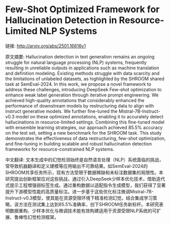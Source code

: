 # Few-Shot Optimized Framework for Hallucination Detection in Resource-Limited NLP Systems

链接: http://arxiv.org/abs/2501.16616v1

原文摘要:
Hallucination detection in text generation remains an ongoing struggle for
natural language processing (NLP) systems, frequently resulting in unreliable
outputs in applications such as machine translation and definition modeling.
Existing methods struggle with data scarcity and the limitations of unlabeled
datasets, as highlighted by the SHROOM shared task at SemEval-2024. In this
work, we propose a novel framework to address these challenges, introducing
DeepSeek Few-shot optimization to enhance weak label generation through
iterative prompt engineering. We achieved high-quality annotations that
considerably enhanced the performance of downstream models by restructuring
data to align with instruct generative models. We further fine-tuned the
Mistral-7B-Instruct-v0.3 model on these optimized annotations, enabling it to
accurately detect hallucinations in resource-limited settings. Combining this
fine-tuned model with ensemble learning strategies, our approach achieved 85.5%
accuracy on the test set, setting a new benchmark for the SHROOM task. This
study demonstrates the effectiveness of data restructuring, few-shot
optimization, and fine-tuning in building scalable and robust hallucination
detection frameworks for resource-constrained NLP systems.

中文翻译:
文本生成中的幻觉检测始终是自然语言处理（NLP）系统面临的挑战，常导致机器翻译和定义建模等应用输出不可靠结果。如SemEval-2024的SHROOM共享任务所示，现有方法受限于数据稀缺和未标注数据集的局限性。本研究提出创新框架应对这些挑战，通过引入DeepSeek少样本优化技术，借助迭代式提示工程增强弱标签生成。通过重构数据以适配指令生成模型，我们获得了显著提升下游模型性能的高质量标注。进一步基于这些优化标注微调Mistral-7B-Instruct-v0.3模型，使其能在资源受限环境下精准检测幻觉。结合集成学习策略，该方法在测试集上达到85.5%准确率，创下SHROOM任务新标杆。本研究表明数据重构、少样本优化与微调技术能有效构建适用于资源受限NLP系统的可扩展、鲁棒性幻觉检测框架。
